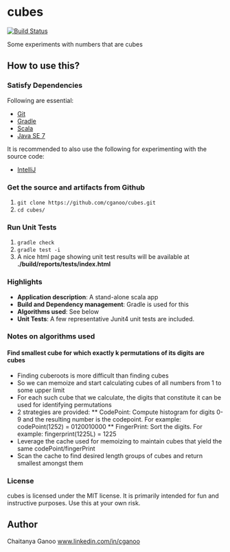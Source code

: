 cubes
========
[![Build Status](https://travis-ci.org/cganoo/cubes.svg?branch=master)](https://travis-ci.org/cganoo/cubes)

Some experiments with numbers that are cubes

## How to use this?

### Satisfy Dependencies

Following are essential:

* [Git](http://git-scm.com/downloads)
* [Gradle](https://gradle.org/)
* [Scala](http://www.scala-lang.org/download/2.10.4.html)
* [Java SE 7](http://www.oracle.com/technetwork/java/javase/downloads/jdk7-downloads-1880260.html)

It is recommended to also use the following for experimenting with the source code:

* [IntelliJ](https://www.jetbrains.com/idea/)

### Get the source and artifacts from Github

1. `git clone https://github.com/cganoo/cubes.git`
2. `cd cubes/`

### Run Unit Tests
1. `gradle check`
2. `gradle test -i`
3. A nice html page showing unit test results will be available at <b>./build/reports/tests/index.html</b>

### Highlights

* <b>Application description</b>: A stand-alone scala app
* <b>Build and Dependency management</b>: Gradle is used for this
* <b>Algorithms used</b>: See below
* <b>Unit Tests</b>: A few representative Junit4 unit tests are included.

### Notes on algorithms used

#### Find smallest cube for which exactly k permutations of its digits are cubes
* Finding cuberoots is more difficult than finding cubes
* So we can memoize and start calculating cubes of all numbers from 1 to some upper limit
* For each such cube that we calculate, the digits that constitute it can be used for identifying permutations
* 2 strategies are provided:
** CodePoint: Compute histogram for digits 0-9 and the resulting number is the codepoint. For example: codePoint(1252) = 0120010000
** FingerPrint: Sort the digits. For example: fingerprint(1225L) = 1225
* Leverage the cache used for memoizing to maintain cubes that yield the same codePoint/fingerPrint
* Scan the cache to find desired length groups of cubes and return smallest amongst them

### License

cubes is licensed under the MIT license. It is primarily intended for fun and instructive purposes.
Use this at your own risk.

## Author

Chaitanya Ganoo
www.linkedin.com/in/cganoo
